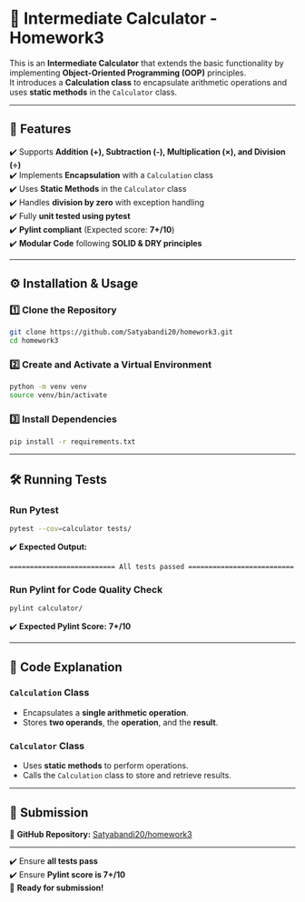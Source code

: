 # 📌 Intermediate Calculator - Homework3

This is an **Intermediate Calculator** that extends the basic functionality by implementing **Object-Oriented Programming (OOP)** principles.  
It introduces a **Calculation class** to encapsulate arithmetic operations and uses **static methods** in the `Calculator` class.

---

## 🚀 Features

✔️ Supports **Addition (+), Subtraction (-), Multiplication (×), and Division (÷)**  
✔️ Implements **Encapsulation** with a `Calculation` class  
✔️ Uses **Static Methods** in the `Calculator` class  
✔️ Handles **division by zero** with exception handling  
✔️ Fully **unit tested using pytest**  
✔️ **Pylint compliant** (Expected score: **7+/10**)  
✔️ **Modular Code** following **SOLID & DRY principles**  

---

## ⚙️ Installation & Usage

### **1️⃣ Clone the Repository**

```bash
git clone https://github.com/Satyabandi20/homework3.git
cd homework3
```

### **2️⃣ Create and Activate a Virtual Environment**

```bash
python -m venv venv
source venv/bin/activate 
```

### **3️⃣ Install Dependencies**

```bash
pip install -r requirements.txt
```

---

## 🛠️ Running Tests

### **Run Pytest**

```bash
pytest --cov=calculator tests/
```

✔️ **Expected Output:**  
```
========================== All tests passed ==========================
```

### **Run Pylint for Code Quality Check**

```bash
pylint calculator/
```

✔️ **Expected Pylint Score:** **7+/10**  

---

## 📜 Code Explanation

### **`Calculation` Class**
- Encapsulates a **single arithmetic operation**.
- Stores **two operands**, the **operation**, and the **result**.

### **`Calculator` Class**
- Uses **static methods** to perform operations.
- Calls the `Calculation` class to store and retrieve results.

---

## 🏁 Submission

🔗 **GitHub Repository:** [Satyabandi20/homework3](https://github.com/Satyabandi20/homework3)  

---

✔️ Ensure **all tests pass**  
✔️ Ensure **Pylint score is 7+/10**  
🚀 **Ready for submission!**


